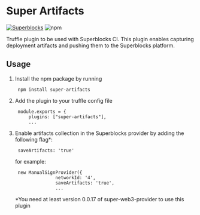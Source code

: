 # Super Artifacts

[![Superblocks](https://superblocks.com/d/superblocks/projects/truffle-artifacts-plugin.svg?branch=master)](https://superblocks.com/d/superblocks/projects/truffle-artifacts-plugin) ![npm](https://img.shields.io/npm/v/super-artifacts?color=blue)

Truffle plugin to be used with Superblocks CI. This plugin enables capturing deployment artifacts and pushing them to the Superblocks platform.

## Usage

1. Install the npm package by running 

        npm install super-artifacts

2. Add the plugin to your truffle config file
     
        module.exports = {
            plugins: ["super-artifacts"],
            ...
        
3. Enable artifacts collection in the Superblocks provider by adding the following flag*:
        
        saveArtifacts: 'true'
        
     for example:
     
        new ManualSignProvider({ 
                      networkId: '4',
                      saveArtifacts: 'true',
                      ...
      
      
   *You need at least version 0.0.17 of super-web3-provider to use this plugin

